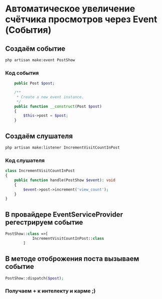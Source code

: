 # Автоматическое увеличение счётчика просмотров через Event (События)

## Создаём событие

```bash
php artisan make:event PostShow
```

### Код события

```php
    public Post $post;

    /**
     * Create a new event instance.
     */
    public function __construct(Post $post)
    {
        $this->post = $post;
    }
```

## Создаём слушателя

```bash
php artisan make:listener IncrementVisitCountInPost
```

### Код слушателя

```php
class IncrementVisitCountInPost
{
    public function handle(PostShow $event): void
    {
        $event->post->increment('view_count');
    }
}
```

## В провайдере EventServiceProvider регестрируем событие

```php
PostShow::class =>[
            IncrementVisitCountInPost::class
        ]
```

## В методе отоброжения поста вызываем событие

```php
PostShow::dispatch($post);
```

### Получаем + к интелекту и карме ;)
